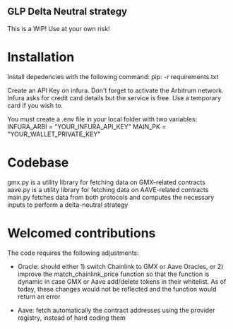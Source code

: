 ## GLP Delta Neutral strategy
This is a WiP! Use at your own risk!

# Installation
Install depedencies with the following command: pip: -r requirements.txt

Create an API Key on infura. Don't forget to activate the Arbitrum network. Infura asks for credit card details but the service is free. Use a temporary card if you wish to.  

You must create a .env file in your local folder with two variables:
INFURA_ARBI = "YOUR_INFURA_API_KEY"
MAIN_PK = "YOUR_WALLET_PRIVATE_KEY"

# Codebase
gmx.py is a utility library for fetching data on GMX-related contracts
aave.py is a utility library for fetching data on AAVE-related contracts
main.py fetches data from both protocols and computes the necessary inputs to perform a delta-neutral strategy

# Welcomed contributions
The code requires the following adjustments:
- Oracle: should either 1) switch Chainlink to GMX or Aave Oracles, or 2) improve the match_chainlink_price function so that the function is dynamic in case GMX or Aave add/delete tokens in their whitelist. As of today, these changes would not be reflected and the function would return an error

- Aave: fetch automatically the contract addresses using the provider registry, instead of hard coding them
